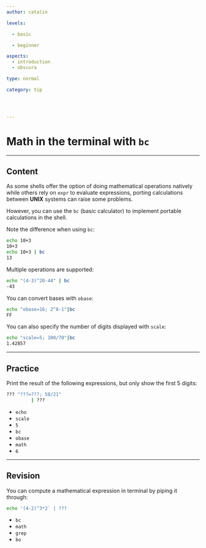```yaml
---
author: catalin

levels:

  - basic

  - beginner

aspects:
  - introduction
  - obscura

type: normal

category: tip




---
```


# Math in the terminal with `bc`

---
## Content

As some shells offer the option of doing mathematical operations natively while others rely on `expr` to evaluate expressions, porting calculations between **UNIX** systems can raise some problems.

However, you can use the `bc` (basic calculator) to implement portable calculations in the shell.


Note the difference when using `bc`:
```bash
echo 10+3
10+3
echo 10+3 | bc
13
```
Multiple operations are supported:
```bash
echo "(4-3)^20-44" | bc
-43
```

You can convert bases with `obase`:
```bash
echo "obase=16; 2^8-1"|bc
FF
```

You can also specify the number of digits displayed with `scale`:
```bash
echo "scale=5; 100/70"|bc
1.42857
```

---
## Practice

Print the result of the following expressions, but only show the first 5 digits:
```bash
??? "???=???; 58/21" 
         | ???
```

* `echo`
* `scale`
* `5`
* `bc`
* `obase`
* `math`
* `6`

---
## Revision

You can compute a mathematical expression in terminal by piping it through:
```bash
echo '(4-2)^3*2` | ???
```

* `bc`
* `math`
* `grep`
* `bo`

 
